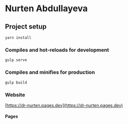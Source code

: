# Nurten Abdullayeva

## Project setup
```
yarn install
```

### Compiles and hot-reloads for development
```
gulp serve
```

### Compiles and minifies for production
```
gulp build
```

### Website
[https://dr-nurten.pages.dev](https://dr-nurten.pages.dev)

#### Pages


